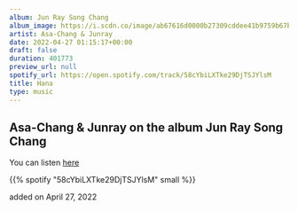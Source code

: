 ```yaml
---
album: Jun Ray Song Chang
album_image: https://i.scdn.co/image/ab67616d0000b27309cddee41b9759b67bfe4982
artist: Asa-Chang & Junray
date: 2022-04-27 01:15:17+00:00
draft: false
duration: 401773
preview_url: null
spotify_url: https://open.spotify.com/track/58cYbiLXTke29DjTSJYlsM
title: Hana
type: music
---
```



## Asa-Chang & Junray on the album Jun Ray Song Chang

You can listen [here](https://open.spotify.com/track/58cYbiLXTke29DjTSJYlsM)

{{% spotify "58cYbiLXTke29DjTSJYlsM" small %}}

added on April 27, 2022